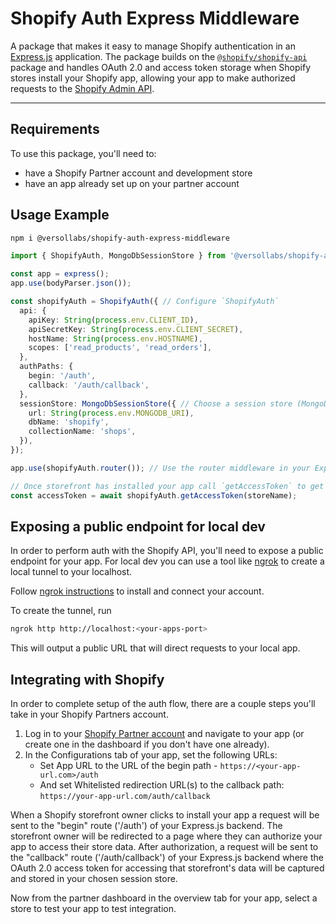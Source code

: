# Shopify Auth Express Middleware

A package that makes it easy to manage Shopify authentication in an [Express.js](https://expressjs.com) application. The package builds on the [`@shopify/shopify-api`](https://www.npmjs.com/package/@shopify/shopify-app-express) package and handles OAuth 2.0 and access token storage when Shopify stores install your Shopify app, allowing your app to make authorized requests to the [Shopify Admin API](https://shopify.dev/docs/api/admin-graphql).

---

## Requirements
To use this package, you'll need to:
- have a Shopify Partner account and development store
- have an app already set up on your partner account

## Usage Example

```sh
npm i @versollabs/shopify-auth-express-middleware
```

```ts
import { ShopifyAuth, MongoDbSessionStore } from '@versollabs/shopify-auth-express-middleware';

const app = express();
app.use(bodyParser.json());

const shopifyAuth = ShopifyAuth({ // Configure `ShopifyAuth`
  api: {
    apiKey: String(process.env.CLIENT_ID),
    apiSecretKey: String(process.env.CLIENT_SECRET),
    hostName: String(process.env.HOSTNAME),
    scopes: ['read_products', 'read_orders'],
  },
  authPaths: {
    begin: '/auth',
    callback: '/auth/callback',
  },
  sessionStore: MongoDbSessionStore({ // Choose a session store (MongoDB, PostgreSQL, Redis)
    url: String(process.env.MONGODB_URI),
    dbName: 'shopify',
    collectionName: 'shops',
  }),
});

app.use(shopifyAuth.router()); // Use the router middleware in your Express app

// Once storefront has installed your app call `getAccessToken` to get an access token for the store.
const accessToken = await shopifyAuth.getAccessToken(storeName);
```

## Exposing a public endpoint for local dev

In order to perform auth with the Shopify API, you'll need to expose a public endpoint for your app. For local dev you can use a tool like [ngrok](https://ngrok.com) to create a local tunnel to your localhost.

Follow [ngrok instructions](https://ngrok.com/docs/getting-started/) to install and connect your account.

To create the tunnel, run
```sh
ngrok http http://localhost:<your-apps-port>
```
This will output a public URL that will direct requests to your local app.

## Integrating with Shopify

In order to complete setup of the auth flow, there are a couple steps you'll take in your Shopify Partners account.

1. Log in to your [Shopify Partner account](https://partners.shopify.com) and navigate to your app (or create one in the dashboard if you don't have one already).
2. In the Configurations tab of your app, set the following URLs:
   - Set App URL to the URL of the begin path - `https://<your-app-url.com>/auth`
   - And set Whitelisted redirection URL(s) to the callback path: `https://your-app-url.com/auth/callback`

When a Shopify storefront owner clicks to install your app a request will be sent to the "begin" route ('/auth') of your Express.js backend. The storefront owner will be redirected to a page where they can authorize your app to access their store data. After authorization, a request will be sent to the "callback" route ('/auth/callback') of your Express.js backend where the OAuth 2.0 access token for accessing that storefront's data will be captured and stored in your chosen session store.

Now from the partner dashboard in the overview tab for your app, select a store to test your app to test integration.
